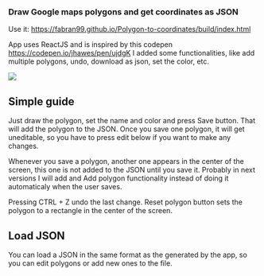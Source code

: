 ### Draw Google maps polygons and get coordinates as JSON

Use it: https://fabran99.github.io/Polygon-to-coordinates/build/index.html

App uses ReactJS and is inspired by this codepen https://codepen.io/jhawes/pen/ujdgK
I added some functionalities, like add multiple polygons, undo, download as json, set the color, etc.

![](https://i.imgur.com/TcFu904.png)

## Simple guide

Just draw the polygon, set the name and color and press Save button. That will add the polygon to the JSON.
Once you save one polygon, it will get uneditable, so you have to press edit below if you want to make any changes.

Whenever you save a polygon, another one appears in the center of the screen, this one is not added to the JSON until you save it. 
Probably in next versions I will add and Add polygon functionality instead of doing it automaticaly when the user saves.

Pressing CTRL + Z undo the last change.
Reset polygon button sets the polygon to a rectangle in the center of the screen.

## Load JSON

You can load a JSON in the same format as the generated by the app, so you can edit polygons or add new ones to the file.

